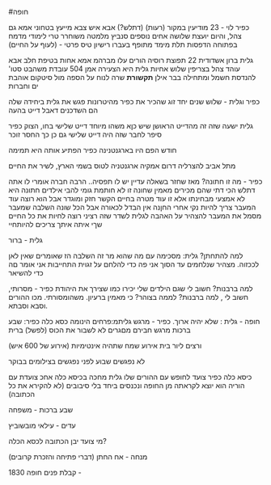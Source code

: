#חופה 

כפיר לוי - 23 מודיעין במקור (רעות)
(דתלש?)
אבא איש צבא מייעץ בטחוני
אמא גם צהל, והיום יועצת
שלושה אחים נוספים
סנביץ מלמטה
משוחרר טרי
לימודי מדמח בפתוחה
הדפסות תלת מימד
מתופף בעברו
רישיון טיס פרטי - (לעוף על החיים)

גלית ברון
אשדודית
22
תפוצת רוסיה
הורים עלו מברהמ
אמא אחות בטיפת חלב
אבא עוהד צהל בצריפין
שלוש אחיות
גלית היא הצעירה
אמן 504
עובדת משהבט
סטו' להנדסת חשמל ומתחילה בבר אילן
**תקשורת**
שרה
לנוח על הספה מול סיטקום
אוהבת ים
וחברות


כפיר וגלית -
שלוש שנים יחד
זוג שהכיר את כפיר מהיטרונות פגש את גלית ביחידה שלה
הם השדכנים
דאבל דייט בהעה

גלית ישעה שזה זה מהדייט הראושן שיש כןא משהו מיוחד
דייט שלישי בחו, הצוק
כפיר סיפר לחבר שזה היה דייט שלישי גם כן כך החסר זוכר

חודש הפם היו בארגנטנינה
כפיר הפתיע אותה היא תמימה

מתל אביב להצרליה דרום אמקיה ארגנטניה לטוס בשמי הארץ, לשיר את החיים


כפיר - מה זו חתונה?
מאז שחזר בשאלה עדיין יש לו תפסיה.. הרבה חברה אומרי  לו אתה דתלש הכי דתי שהם מכירים
מאמין שחונה זו לא חותמת גומי להבי אילדים
חתונה היא לא אמצעי מבחינתו 
אלא זו עוד מטרה בחיים
הקשר חזק ומוגדר
אבל הוא רוצה עוד
המעבר צריך להיות נקי אחרי החןנה אין הבדל לכאורה
אבל הכל שונה
השלבה שמעבר מסמל את המעבר 
להצהיר על האהבה לגלית
לשדר שזה רציני
רוצה לחיות את כל החיים שךי איתה
איתך צריכים להיותחיי


גלית - ברור

למה להתחתן? גלית: מסכימה עם מה שהוא מר
זה השלבה הז שאומרים שאין לאן לככזוה. מצהיר שנלחמים עד הסוך
אני פה כדי להלחם על זגוית
התחייבות
אני אומר םה כדי להשיאר

למה ברבנות?
חשוב לי שגם הילדים שלי יכירו כמו שצירך את היהודת
כפיר - מסרותי, חשוב לי , למה ברבנות? לממה בצוהר? כי מאמין ברעיון. משהומסורתי. מכו ההורים וסבא וסבתא.

חופה - גלית : שלא יהיה ארוך. 
כפיר - מרגש
גליתמ:פרחים 
הינומה
כסא כלה
כפיר:
שבע ברכות
מרגש
חבירם מםגרים
לא לשבור את הכוס (לפשל)
ברית



ורצים ליור בית
אירוע שמח
שתהיה אינטימיות
(אירוע של 600 איש)

לא נפגשים שבוע לפני
נפגשים בצילומים בבוקר

כיסא כלה
כפיר צועד לחופש עם ההורים שלו
גלית מחכה בכיסא כלה
אחכ צועדת עם הוריה
הוא יוצא לקראתה מן החופה
ונכנסים ביחד
בלי סיבובים
(לא להקירא את כל הכתובה)

שבע ברכות - 
משפחה

עדים - עילאי מובשוביץ

מי צועד יבן הכתובה לכסא הכלה?

מנחה - אח החתן (דברי פתיחה והזכרת קרובים)

1830 קבלת פנים
חופה - 
